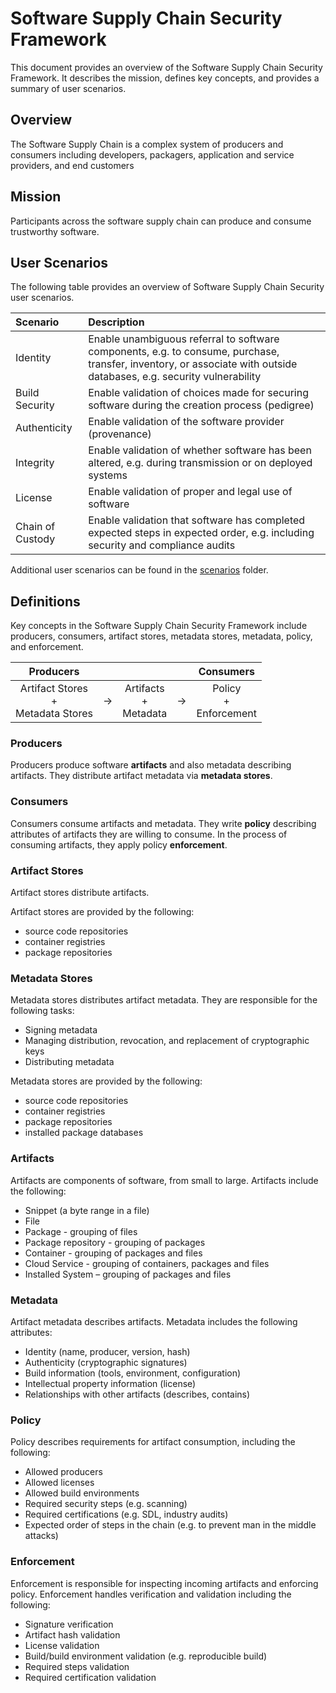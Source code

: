 # Software Supply Chain Security Framework

This document provides an overview of the Software Supply Chain Security Framework. It describes the mission, defines key concepts, and provides a summary of user scenarios.

## Overview

The Software Supply Chain is a complex system of producers and consumers including developers, packagers, application and service providers, and end customers

## Mission

Participants across the software supply chain can produce and consume trustworthy software.


## User Scenarios

The following table provides an overview of Software Supply Chain Security user scenarios.


| Scenario       | Description  |
| :------------- | :---------- |
|  Identity | Enable unambiguous referral to software components, e.g. to consume, purchase, transfer, inventory, or associate with outside databases, e.g. security vulnerability |
|Build Security|Enable validation of choices made for securing software during the creation process (pedigree)|
|Authenticity|Enable validation of the software provider (provenance)|
|Integrity|Enable validation of whether software has been altered, e.g. during transmission or on deployed systems|
|License|Enable validation of proper and legal use of software|
|Chain of Custody|Enable validation that software has completed expected steps in expected order, e.g. including security and compliance audits|


Additional user scenarios can be found in the [scenarios](scenarios) folder.
## Definitions
Key concepts in the Software Supply Chain Security Framework include producers, consumers, artifact stores, metadata stores, metadata, policy, and enforcement.

|Producers||||Consumers|
|:-----:|:-----:|:-----:|:-----:|:-----:|
|Artifact Stores<br>+<br>Metadata Stores|->|Artifacts<br>+<br>Metadata|->|Policy<br>+<br>Enforcement|
 
### Producers

Producers produce software **artifacts** and also metadata describing artifacts. They distribute artifact metadata via **metadata stores**.

### Consumers

Consumers consume artifacts and metadata. They write **policy** describing attributes of artifacts they are willing to consume. In the process of consuming artifacts, they apply policy **enforcement**.

### Artifact Stores
Artifact stores distribute artifacts.

Artifact stores are provided by the following:
* source code repositories
* container registries
* package repositories

### Metadata Stores
Metadata stores distributes artifact metadata. They are responsible for the following tasks:
*	Signing metadata
*	Managing distribution, revocation, and replacement of cryptographic keys
*	Distributing metadata

Metadata stores are provided by the following:
* source code repositories
* container registries
* package repositories
* installed package databases

### Artifacts

Artifacts are components of software, from small to large. Artifacts include the following:
* Snippet (a byte range in a file)
* File
* Package - grouping of files
* Package repository - grouping of packages
* Container - grouping of packages and files
* Cloud Service - grouping of containers, packages and files
* Installed System – grouping of packages and files

### Metadata
Artifact metadata describes artifacts. Metadata includes the following attributes:
*	Identity (name, producer, version, hash)
*	Authenticity (cryptographic signatures)
*	Build information (tools, environment, configuration)
*	Intellectual property information (license)
*	Relationships with other artifacts (describes, contains)

### Policy
Policy describes requirements for artifact consumption, including the following:
*	Allowed producers
*	Allowed licenses
*	Allowed build environments
*	Required security steps (e.g. scanning)
*	Required certifications (e.g. SDL, industry audits)
*	Expected order of steps in the chain (e.g. to prevent man in the middle attacks)

### Enforcement
Enforcement is responsible for inspecting incoming artifacts and enforcing policy. Enforcement handles verification and validation including the following:
*	Signature verification
*	Artifact hash validation
*	License validation
*	Build/build environment validation (e.g. reproducible build)
*	Required steps validation
*	Required certification validation
